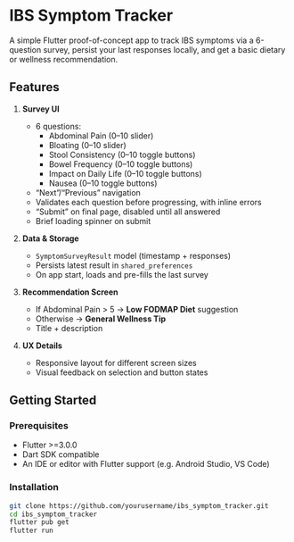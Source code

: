 # IBS Symptom Tracker

A simple Flutter proof-of-concept app to track IBS symptoms via a 6-question survey, persist your last responses locally, and get a basic dietary or wellness recommendation.

## Features

1. **Survey UI**
   - 6 questions:  
     - Abdominal Pain (0–10 slider)  
     - Bloating (0–10 slider)  
     - Stool Consistency (0–10 toggle buttons)  
     - Bowel Frequency (0–10 toggle buttons)  
     - Impact on Daily Life (0–10 toggle buttons)  
     - Nausea (0–10 toggle buttons)  
   - “Next”/“Previous” navigation  
   - Validates each question before progressing, with inline errors  
   - “Submit” on final page, disabled until all answered  
   - Brief loading spinner on submit  

2. **Data & Storage**
   - `SymptomSurveyResult` model (timestamp + responses)  
   - Persists latest result in `shared_preferences`  
   - On app start, loads and pre-fills the last survey  

3. **Recommendation Screen**
   - If Abdominal Pain > 5 → **Low FODMAP Diet** suggestion  
   - Otherwise → **General Wellness Tip**  
   - Title + description  

4. **UX Details**
   - Responsive layout for different screen sizes  
   - Visual feedback on selection and button states  

## Getting Started

### Prerequisites

- Flutter >=3.0.0
- Dart SDK compatible
- An IDE or editor with Flutter support (e.g. Android Studio, VS Code)

### Installation

```bash
git clone https://github.com/yourusername/ibs_symptom_tracker.git
cd ibs_symptom_tracker
flutter pub get
flutter run
